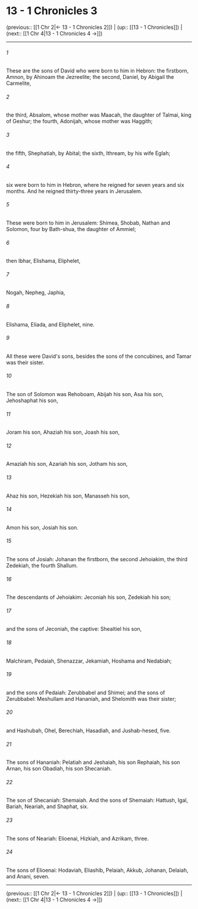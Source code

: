 # 13 - 1 Chronicles 3

(previous:: [[1 Chr 2|← 13 - 1 Chronicles 2]]) | (up:: [[13 - 1 Chronicles]]) | (next:: [[1 Chr 4|13 - 1 Chronicles 4 →]])

***


###### 1 
These are the sons of David who were born to him in Hebron: the firstborn, Amnon, by Ahinoam the Jezreelite; the second, Daniel, by Abigail the Carmelite, 

###### 2 
the third, Absalom, whose mother was Maacah, the daughter of Talmai, king of Geshur; the fourth, Adonijah, whose mother was Haggith; 

###### 3 
the fifth, Shephatiah, by Abital; the sixth, Ithream, by his wife Eglah; 

###### 4 
six were born to him in Hebron, where he reigned for seven years and six months. And he reigned thirty-three years in Jerusalem. 

###### 5 
These were born to him in Jerusalem: Shimea, Shobab, Nathan and Solomon, four by Bath-shua, the daughter of Ammiel; 

###### 6 
then Ibhar, Elishama, Eliphelet, 

###### 7 
Nogah, Nepheg, Japhia, 

###### 8 
Elishama, Eliada, and Eliphelet, nine. 

###### 9 
All these were David's sons, besides the sons of the concubines, and Tamar was their sister. 

###### 10 
The son of Solomon was Rehoboam, Abijah his son, Asa his son, Jehoshaphat his son, 

###### 11 
Joram his son, Ahaziah his son, Joash his son, 

###### 12 
Amaziah his son, Azariah his son, Jotham his son, 

###### 13 
Ahaz his son, Hezekiah his son, Manasseh his son, 

###### 14 
Amon his son, Josiah his son. 

###### 15 
The sons of Josiah: Johanan the firstborn, the second Jehoiakim, the third Zedekiah, the fourth Shallum. 

###### 16 
The descendants of Jehoiakim: Jeconiah his son, Zedekiah his son; 

###### 17 
and the sons of Jeconiah, the captive: Shealtiel his son, 

###### 18 
Malchiram, Pedaiah, Shenazzar, Jekamiah, Hoshama and Nedabiah; 

###### 19 
and the sons of Pedaiah: Zerubbabel and Shimei; and the sons of Zerubbabel: Meshullam and Hananiah, and Shelomith was their sister; 

###### 20 
and Hashubah, Ohel, Berechiah, Hasadiah, and Jushab-hesed, five. 

###### 21 
The sons of Hananiah: Pelatiah and Jeshaiah, his son Rephaiah, his son Arnan, his son Obadiah, his son Shecaniah. 

###### 22 
The son of Shecaniah: Shemaiah. And the sons of Shemaiah: Hattush, Igal, Bariah, Neariah, and Shaphat, six. 

###### 23 
The sons of Neariah: Elioenai, Hizkiah, and Azrikam, three. 

###### 24 
The sons of Elioenai: Hodaviah, Eliashib, Pelaiah, Akkub, Johanan, Delaiah, and Anani, seven.

***

(previous:: [[1 Chr 2|← 13 - 1 Chronicles 2]]) | (up:: [[13 - 1 Chronicles]]) | (next:: [[1 Chr 4|13 - 1 Chronicles 4 →]])

